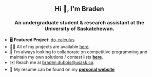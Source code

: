 <h2 align="center">Hi 👋, I'm Braden</h1>

<h3 align="center">An undergraduate student & research assistant at the University of Saskatchewan.</h3>

- 🖥️ **Featured Project**: [do-calculus](https://github.com/bradendubois/do-calculus).
- 👨‍💻 All of my projects are available [here](https://github.com/bradendubois?tab=repositories).
- 👯 I’m always looking to collaborate on competitive programming and maintain my own solutions / contest lists [**here**](https://github.com/bradendubois/competitive-programming).
- ✉️ Reach me at [braden.dubois@usask.ca](mailto:braden.dubois@usask.ca).
- 📄 My resume can be found on my [**personal website**](https://bradendubois.dev)
